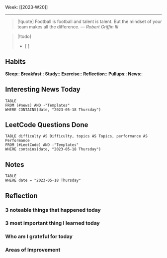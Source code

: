 Week: [[2023-W20]]
- - -
>[!quote]
> Football is football and talent is talent. But the mindset of your team makes all the difference.
> — <cite>Robert Griffin III</cite>

>[!todo]
>- [ ] 

## Habits

**Sleep**::
**Breakfast**::
**Study**:: 
**Exercise**:: 
**Reflection**:: 
**Pullups**::
**News**::

## Interesting News Today

```dataview
TABLE 
FROM (#news) AND -"Templates"
WHERE CONTAINS(date, "2023-05-18 Thursday") 
```

## LeetCode Questions Done

```dataview
TABLE difficulty AS Difficulty, topics AS Topics, performance AS Performance
FROM (#LeetCode) AND -"Templates"
WHERE contains(date, "2023-05-18 Thursday") 
```

## Notes

```dataview
TABLE
WHERE date = "2023-05-18 Thursday"
```

## Reflection

### 3 noteable things that happened today

### 3 most important thing I learned today

### Who am I grateful for today

### Areas of Improvement